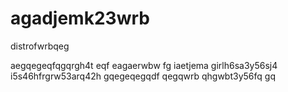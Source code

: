 # agadjemk23wrb
distrofwrbqeg

aegqegeqfqgqrgh4t
eqf
eagaerwbw
fg
iaetjema girlh6sa3y56sj4
i5s46hfrgrw53arq42h
gqegeqegqdf
qegqwrb
qhgwbt3y56fq
gq
